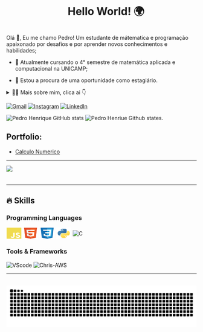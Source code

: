 <!--título-->
<div id="user-content-toc">
  <ul align="center">
    <summary><h1 style="display: inline-block">Hello World! 🌍</h1></summary>
</div>

<!-- Presentation -->
<p>
  Olá 👋, Eu me chamo Pedro! Um estudante de mátematica e programação apaixonado por desafios e por aprender novos conhecimentos e habilidades;

  - 🌱 Atualmente cursando o 4° semestre de matemática aplicada e computacional na UNICAMP;

  - 🔭 Estou a procura de uma oportunidade como estagiário. 
</p>

<!-- Dropdown -->
<details>
  <summary>👨‍💻 Mais sobre mim, clica ai 👇</summary>

  - 💬 Eu tenho 30 anos e estou com perspectiva de concluir meu curso ao final de 2025. Já cursei bacharelado em física em 2014 porém não concluí. Atualmente me dedico a aprimorar meu inglês e aprender diversas linguagens de programação com foco, futuramente, em análise de dados, ciência de dados e machune learning.

  ## ⚡ Principais disciplinas cursadas na graduação:
  * Algoritimo e programação de Computadores (Python);
  * Calculo Numerico (Octave);
  * Mametática Discreta/Fundamentos Matemáticos da Computação;
  * Algebra Linear;
</details>

<!-- Links -->
[![Gmail](https://img.shields.io/badge/YouTube-FF0000?style=for-the-badge&logo=youtube&logoColor=white)](pedrohenriqueufpa2018@gmail.com)
[![Instagram](https://img.shields.io/badge/Instagram-E4405F?style=for-the-badge&logo=instagram&logoColor=white)](https://www.instagram.com/henrique.bello.fm/)
[![LinkedIn](https://img.shields.io/badge/LinkedIn-0077B5?style=for-the-badge&logo=linkedin&logoColor=white)](www.linkedin.com/in/pedro-henrique-💻-b939b4299)


<!-- GithubStats -->
![Pedro Henrique GitHub stats](https://github-readme-stats.vercel.app/api?username=pedrohenrique3dk&show_icons=true&theme=gotham)
![Pedro Henriue Github states](https://github-readme-stats.vercel.app/api/top-langs/?username=pedrohenrique3dk&theme=blue-green).

<!-- Portfolio -->
## Portfolio:
- [Calculo Numerico](https://github.com/pedrohenrique3dk/Calculo_Numerico)

---
<!-- GIF -->
<img src="https://user-images.githubusercontent.com/74038190/225813708-98b745f2-7d22-48cf-9150-083f1b00d6c9.gif" width="800">
<br><br>

---
## 🔥 Skills
<!-- Skills: Programming Languages -->
  <div style="flex-basis: 48%;">
    <h3>Programming Languages</h3>
    <img align="center" alt="Js" height="30" width="40" src="https://raw.githubusercontent.com/devicons/devicon/master/icons/javascript/javascript-plain.svg">
    <img align="center" alt="HTML" height="30" width="40" src="https://raw.githubusercontent.com/devicons/devicon/master/icons/html5/html5-original.svg">
    <img align="center" alt="CSS" height="30" width="40" src="https://raw.githubusercontent.com/devicons/devicon/master/icons/css3/css3-original.svg">
    <img align="center" alt="Python" height="30" width="40" src="https://raw.githubusercontent.com/devicons/devicon/master/icons/python/python-original.svg">
    <img align="center" alt="C" height="30" width="40" src="https://cdn.jsdelivr.net/gh/devicons/devicon/icons/c/c-original.svg">
  </div>
  
  <!-- Skills: Tools & Frameworks -->
  <div style="flex-basis: 48%;">
    <h3>Tools & Frameworks</h3>
    <img align="center" alt="VScode" height="30" width="40" src="https://cdn.jsdelivr.net/gh/devicons/devicon/icons/vscode/vscode-original.svg">
    <img align="center" alt="Chris-AWS" height="30" width="40" src="https://cdn.jsdelivr.net/gh/devicons/devicon/icons/git/git-original.svg">
  </div>

---
  <br clear="both">

<img src="https://raw.githubusercontent.com/g4brielpy/g4brielpy/output/snake.svg" alt="Snake animation" />

